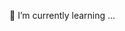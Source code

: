 
🌱 I’m currently learning ...


<!---
mzaorski9/mzaorski9 is a ✨ special ✨ repository because its `README.md` (this file) appears on your GitHub profile.
You can click the Preview link to take a look at your changes.
--->
